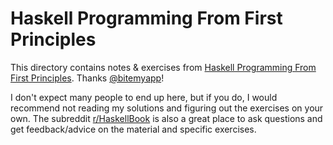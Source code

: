 # Haskell Programming From First Principles

This directory contains notes & exercises from [Haskell Programming From First Principles](http://haskellbook.com/). Thanks [@bitemyapp](https://github.com/bitemyapp)!

I don't expect many people to end up here, but if you do, I would recommend not reading my solutions and figuring out the exercises on your own. The subreddit [r/HaskellBook](https://www.reddit.com/r/HaskellBook/) is also a great place to ask questions and get feedback/advice on the material and specific exercises.
